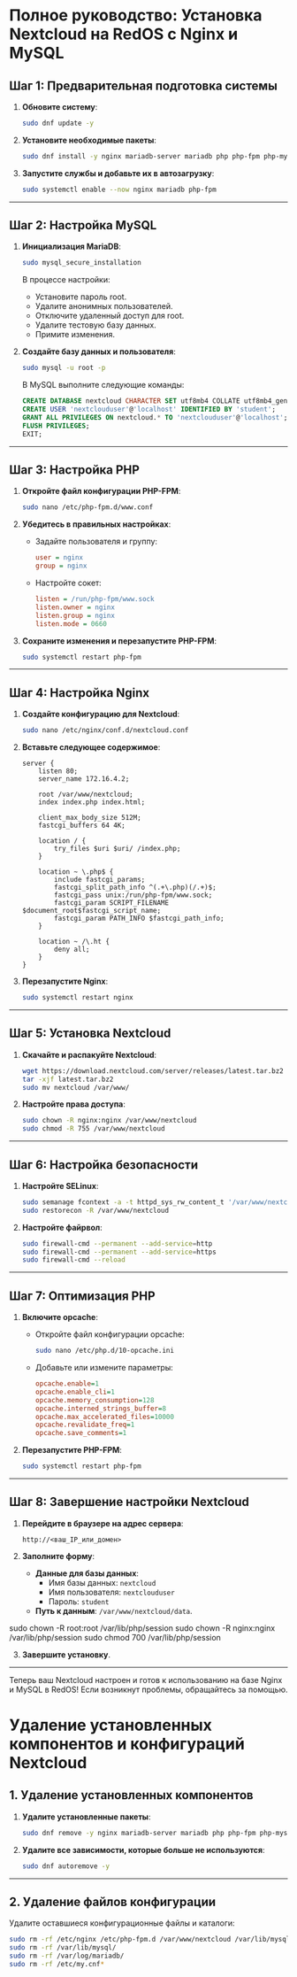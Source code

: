 # Полное руководство: Установка Nextcloud на RedOS с Nginx и MySQL

## Шаг 1: Предварительная подготовка системы

1. **Обновите систему**:
    ```bash
    sudo dnf update -y
    ```

2. **Установите необходимые пакеты**:
    ```bash
    sudo dnf install -y nginx mariadb-server mariadb php php-fpm php-mysqlnd php-xml php-gd php-mbstring php-intl php-curl php-zip wget policycoreutils-python-utils
    ```

3. **Запустите службы и добавьте их в автозагрузку**:
    ```bash
    sudo systemctl enable --now nginx mariadb php-fpm
    ```

---

## Шаг 2: Настройка MySQL

1. **Инициализация MariaDB**:
    ```bash
    sudo mysql_secure_installation
    ```
    В процессе настройки:
    - Установите пароль root.
    - Удалите анонимных пользователей.
    - Отключите удаленный доступ для root.
    - Удалите тестовую базу данных.
    - Примите изменения.

2. **Создайте базу данных и пользователя**:
    ```bash
    sudo mysql -u root -p
    ```

    В MySQL выполните следующие команды:
    ```sql
    CREATE DATABASE nextcloud CHARACTER SET utf8mb4 COLLATE utf8mb4_general_ci;
    CREATE USER 'nextclouduser'@'localhost' IDENTIFIED BY 'student';
    GRANT ALL PRIVILEGES ON nextcloud.* TO 'nextclouduser'@'localhost';
    FLUSH PRIVILEGES;
    EXIT;
    ```

---

## Шаг 3: Настройка PHP

1. **Откройте файл конфигурации PHP-FPM**:
    ```bash
    sudo nano /etc/php-fpm.d/www.conf
    ```

2. **Убедитесь в правильных настройках**:
    - Задайте пользователя и группу:
        ```ini
        user = nginx
        group = nginx
        ```
    - Настройте сокет:
        ```ini
        listen = /run/php-fpm/www.sock
        listen.owner = nginx
        listen.group = nginx
        listen.mode = 0660
        ```

3. **Сохраните изменения и перезапустите PHP-FPM**:
    ```bash
    sudo systemctl restart php-fpm
    ```

---

## Шаг 4: Настройка Nginx

1. **Создайте конфигурацию для Nextcloud**:
    ```bash
    sudo nano /etc/nginx/conf.d/nextcloud.conf
    ```

2. **Вставьте следующее содержимое**:
    ```nginx
    server {
        listen 80;
        server_name 172.16.4.2;

        root /var/www/nextcloud;
        index index.php index.html;

        client_max_body_size 512M;
        fastcgi_buffers 64 4K;

        location / {
            try_files $uri $uri/ /index.php;
        }

        location ~ \.php$ {
            include fastcgi_params;
            fastcgi_split_path_info ^(.+\.php)(/.+)$;
            fastcgi_pass unix:/run/php-fpm/www.sock;
            fastcgi_param SCRIPT_FILENAME $document_root$fastcgi_script_name;
            fastcgi_param PATH_INFO $fastcgi_path_info;
        }

        location ~ /\.ht {
            deny all;
        }
    }
    ```

3. **Перезапустите Nginx**:
    ```bash
    sudo systemctl restart nginx
    ```

---

## Шаг 5: Установка Nextcloud

1. **Скачайте и распакуйте Nextcloud**:
    ```bash
    wget https://download.nextcloud.com/server/releases/latest.tar.bz2
    tar -xjf latest.tar.bz2
    sudo mv nextcloud /var/www/
    ```

2. **Настройте права доступа**:
    ```bash
    sudo chown -R nginx:nginx /var/www/nextcloud
    sudo chmod -R 755 /var/www/nextcloud
    ```

---

## Шаг 6: Настройка безопасности

1. **Настройте SELinux**:
    ```bash
    sudo semanage fcontext -a -t httpd_sys_rw_content_t '/var/www/nextcloud(/.*)?'
    sudo restorecon -R /var/www/nextcloud
    ```

2. **Настройте файрвол**:
    ```bash
    sudo firewall-cmd --permanent --add-service=http
    sudo firewall-cmd --permanent --add-service=https
    sudo firewall-cmd --reload
    ```

---

## Шаг 7: Оптимизация PHP

1. **Включите opcache**:
    - Откройте файл конфигурации opcache:
        ```bash
        sudo nano /etc/php.d/10-opcache.ini
        ```
    - Добавьте или измените параметры:
        ```ini
        opcache.enable=1
        opcache.enable_cli=1
        opcache.memory_consumption=128
        opcache.interned_strings_buffer=8
        opcache.max_accelerated_files=10000
        opcache.revalidate_freq=1
        opcache.save_comments=1
        ```

2. **Перезапустите PHP-FPM**:
    ```bash
    sudo systemctl restart php-fpm
    ```

---

## Шаг 8: Завершение настройки Nextcloud

1. **Перейдите в браузере на адрес сервера**:
    ```
    http://<ваш_IP_или_домен>
    ```

2. **Заполните форму**:
    - **Данные для базы данных**:
        - Имя базы данных: `nextcloud`
        - Имя пользователя: `nextclouduser`
        - Пароль: `student`
    - **Путь к данным**: `/var/www/nextcloud/data`.

sudo chown -R root:root /var/lib/php/session
sudo chown -R nginx:nginx /var/lib/php/session
sudo chmod 700 /var/lib/php/session


3. **Завершите установку**.

---

Теперь ваш Nextcloud настроен и готов к использованию на базе Nginx и MySQL в RedOS! Если возникнут проблемы, обращайтесь за помощью.

















# Удаление установленных компонентов и конфигураций Nextcloud

## 1. Удаление установленных компонентов

1. **Удалите установленные пакеты**:
    ```bash
    sudo dnf remove -y nginx mariadb-server mariadb php php-fpm php-mysqlnd php-xml php-gd php-mbstring php-intl php-curl php-zip
    ```

2. **Удалите все зависимости, которые больше не используются**:
    ```bash
    sudo dnf autoremove -y
    ```

---

## 2. Удаление файлов конфигурации

Удалите оставшиеся конфигурационные файлы и каталоги:
```bash
sudo rm -rf /etc/nginx /etc/php-fpm.d /var/www/nextcloud /var/lib/mysql
sudo rm -rf /var/lib/mysql/
sudo rm -rf /var/log/mariadb/
sudo rm -rf /etc/my.cnf*
 ```
